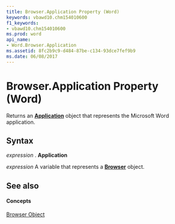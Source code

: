 ```yaml
---
title: Browser.Application Property (Word)
keywords: vbawd10.chm154010600
f1_keywords:
- vbawd10.chm154010600
ms.prod: word
api_name:
- Word.Browser.Application
ms.assetid: 8fc2b9c9-d484-87be-c134-93dce7fef9b9
ms.date: 06/08/2017
---
```



# Browser.Application Property (Word)

Returns an  **[Application](Word.Application.md)** object that represents the Microsoft Word application.


## Syntax

 _expression_ . **Application**

 _expression_ A variable that represents a **[Browser](Word.Browser.md)** object.


## See also


#### Concepts


[Browser Object](Word.Browser.md)


